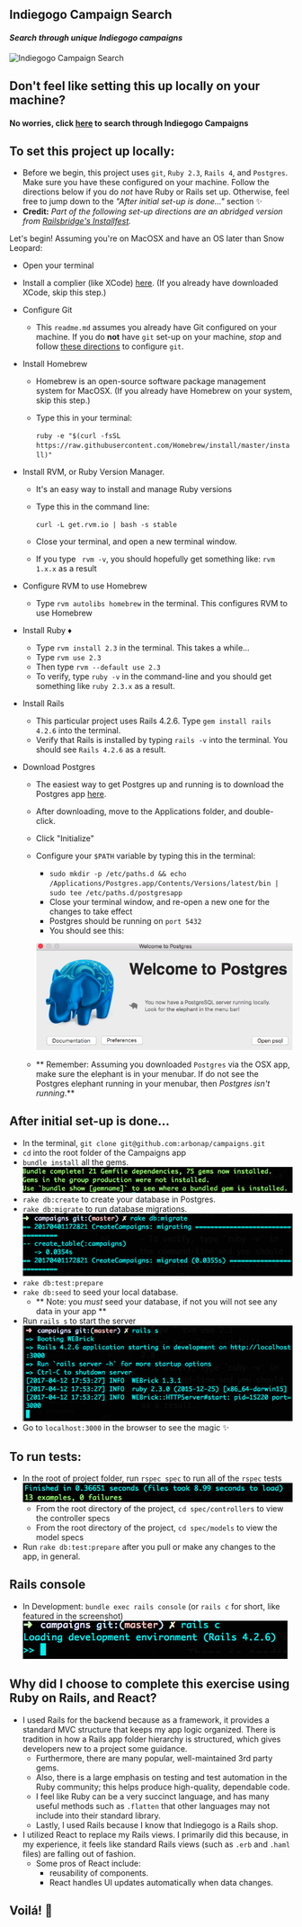 ## Indiegogo Campaign Search
#### _Search through unique Indiegogo campaigns_
![Indiegogo Campaign Search](./indiegogo-searc.gif)

## Don't feel like setting this up locally on your machine?
#### No worries, click [here](https://obscure-waters-39090.herokuapp.com/) to search through Indiegogo Campaigns
## To set this project up locally:

- Before we begin, this project uses `git`, `Ruby 2.3`, `Rails 4`, and `Postgres`.
Make sure you have these configured on your machine. Follow the directions below if you do _not_ have Ruby or Rails set up. Otherwise, feel free to jump down to the _"After initial set-up is done..."_ section ✨
- **Credit:** _Part of the following set-up directions are an abridged version from [Railsbridge's Installfest](http://installfest.railsbridge.org/installfest/macintosh)._

Let's begin!
Assuming you're on MacOSX and have an OS later than Snow Leopard:
- Open your terminal
- Install a complier (like XCode) [here](http://installfest.railsbridge.org/installfest/install_xcode). (If you already have downloaded XCode, skip this step.)
- Configure Git
  - This `readme.md` assumes you already have Git configured on your machine.
  If you do **not** have `git` set-up on your machine, _stop_ and follow [these directions](http://installfest.railsbridge.org/installfest/configure_git) to configure `git`.
- Install Homebrew
  - Homebrew is an open-source software package management system for MacOSX. (If you already have Homebrew on your system, skip this step.)
  - Type this in your terminal:

     ``` ruby -e "$(curl -fsSL https://raw.githubusercontent.com/Homebrew/install/master/install)" ```
- Install RVM, or Ruby Version Manager.
  - It's an easy way to install and manage Ruby versions
  - Type this in the command line:

    ``` curl -L get.rvm.io | bash -s stable ```
  - Close your terminal, and open a new terminal window.
  - If you type ` rvm -v`, you should hopefully get something like: `rvm 1.x.x` as a result

- Configure RVM to use Homebrew
  - Type `rvm autolibs homebrew` in the terminal. This configures RVM to use Homebrew

- Install Ruby ♦️
  - Type `rvm install 2.3` in the terminal. This takes a while...
  - Type ` rvm use 2.3 `
  - Then type `rvm --default use 2.3 `
  - To verify, type `ruby -v` in the command-line and you should get something like `ruby 2.3.x` as a result.

- Install Rails
  - This particular project uses Rails 4.2.6. Type `gem install rails 4.2.6` into the terminal.
  - Verify that Rails is installed by typing `rails -v` into the terminal. You should see `Rails 4.2.6` as a result.
- Download Postgres
  - The easiest way to get Postgres up and running is to download the Postgres app [here](https://postgresapp.com/).
  - After downloading, move to the Applications folder, and double-click.
  - Click "Initialize"
  - Configure your `$PATH` variable by typing this in the terminal:
    - `sudo mkdir -p /etc/paths.d &&
echo /Applications/Postgres.app/Contents/Versions/latest/bin | sudo tee /etc/paths.d/postgresapp`
    - Close your terminal window, and re-open a new one for the changes to take effect
    - Postgres should be running on `port 5432`
    - You should see this:

    ![Postgres startup](./postgres.png)

  - ** Remember: Assuming you downloaded `Postgres` via the  OSX app, make sure the
elephant is in your menubar. If do not see the Postgres elephant running in your menubar, then _Postgres isn't running_.**



## After initial set-up is done...
-  In the terminal, `git clone git@github.com:arbonap/campaigns.git`
- `cd` into the root folder of the Campaigns app
- `bundle install` all the gems.
![bundle](./bundle.png)
- `rake db:create` to create your database in Postgres.
- `rake db:migrate` to run database migrations.
![migration](./migration.png)
- `rake db:test:prepare`
- `rake db:seed` to seed your local database.
  - ** Note: you _must_ seed your database, if not you will not see any data in your app **
- Run `rails s` to start the server
![server](./server.png)
- Go to `localhost:3000` in the browser to see the magic ✨

## To run tests:
- In the root of project folder, run `rspec spec` to run all of the `rspec` tests
![rspec tests](./rspec.png)
  - From the root directory of the project, `cd spec/controllers` to view the controller specs
  - From the root directory of the project, `cd spec/models` to view the model specs
- Run `rake db:test:prepare` after you pull or make any changes to the app, in general.

## Rails console

- In Development: `bundle exec rails console` (or `rails c` for short, like featured in the screenshot)
![Rails-console](./rails-console.png)

## Why did I choose to complete this exercise using Ruby on Rails, and React?
- I used Rails for the backend because as a framework, it provides a standard MVC structure that keeps my app logic organized. There is tradition in how a Rails app folder hierarchy is structured, which gives developers new to a project some guidance.
  - Furthermore, there are many popular, well-maintained 3rd party gems.
  - Also, there is a large emphasis on testing and test automation in the Ruby community; this helps produce high-quality, dependable code.
  - I feel like Ruby can be a very succinct language, and has many useful methods such as `.flatten` that other languages may not include into their standard library.
  - Lastly, I used Rails because I know that Indiegogo is a Rails shop.
- I utilized React to replace my Rails views. I primarily did this because, in my experience, it feels like standard Rails views (such as `.erb` and `.haml` files) are falling out of fashion.
  - Some pros of React include:
    - reusability of components.
    - React handles UI updates automatically when data changes.



## Voilá! 🍒
